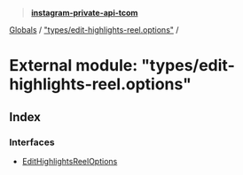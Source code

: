 > **[instagram-private-api-tcom](../README.md)**

[Globals](../README.md) / ["types/edit-highlights-reel.options"](_types_edit_highlights_reel_options_.md) /

# External module: "types/edit-highlights-reel.options"

## Index

### Interfaces

* [EditHighlightsReelOptions](../interfaces/_types_edit_highlights_reel_options_.edithighlightsreeloptions.md)
